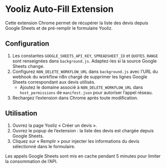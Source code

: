 # Yooliz Auto-Fill Extension

Cette extension Chrome permet de récupérer la liste des devis depuis Google Sheets et de pré-remplir le formulaire Yooliz.

## Configuration

1. Les constantes `GOOGLE_SHEETS_API_KEY`, `SPREADSHEET_ID` et `QUOTES_RANGE` sont renseignées dans `background.js`.
   Adaptez-les si la source Google Sheets change.
2. Configurez `N8N_DELETE_WORKFLOW_URL` dans `background.js` avec l’URL du webhook du workflow n8n
   chargé de supprimer les lignes Google Sheets correspondant aux devis utilisés.
   * Ajoutez le domaine associé à `N8N_DELETE_WORKFLOW_URL` dans `host_permissions` de `manifest.json`
     pour autoriser l’appel réseau.
3. Rechargez l’extension dans Chrome après toute modification.

## Utilisation

1. Ouvrez la page Yooliz « Créer un devis ».
2. Ouvrez le popup de l’extension : la liste des devis est chargée depuis Google Sheets.
3. Cliquez sur « Remplir » pour injecter les informations du devis sélectionné dans le formulaire.

Les appels Google Sheets sont mis en cache pendant 5 minutes pour limiter la consommation de l’API.
